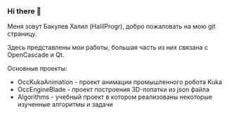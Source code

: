 ### Hi there 👋

Меня зовут Бакулев Халил (HalilProgr), добро пожаловать на мою git страницу.

Здесь представлены мои работы, большая часть из них связана с OpenCascade и Qt.

Основные проекты:
* OccKukaAnimation - проект анимации промышленного робота Kuka
* OccEngineBlade - проект построения 3D-лопатки из json файла
* Algorithms - учебный проект в котором реализованы некоторые изученные алгоритмы и задачи
<!--
**HalilProgr/HalilProgr** is a ✨ _special_ ✨ repository because its `README.md` (this file) appears on your GitHub profile.

Here are some ideas to get you started:

- 🔭 I’m currently working on ...
- 🌱 I’m currently learning ...
- 👯 I’m looking to collaborate on ...
- 🤔 I’m looking for help with ...
- 💬 Ask me about ...
- 📫 How to reach me: ...
- 😄 Pronouns: ...
- ⚡ Fun fact: ...
-->
